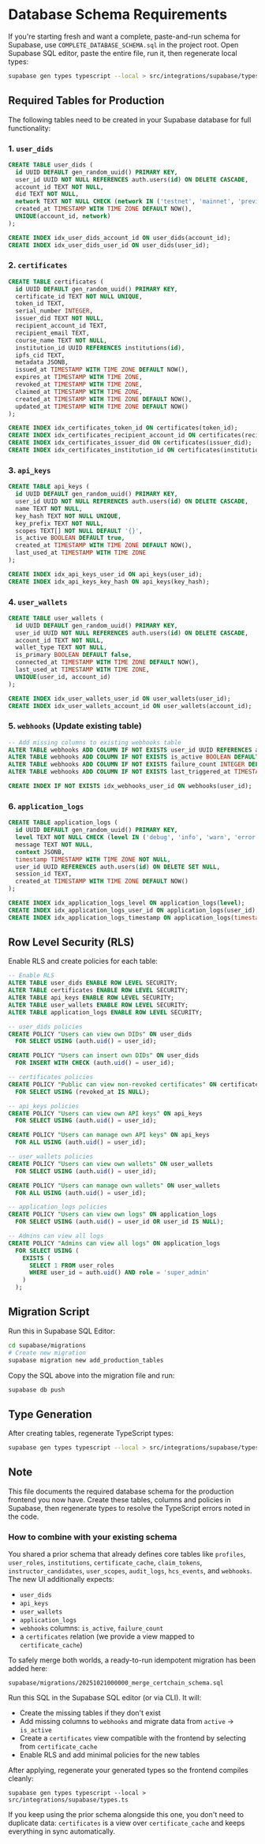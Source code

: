 # Database Schema Requirements

If you're starting fresh and want a complete, paste-and-run schema for Supabase, use `COMPLETE_DATABASE_SCHEMA.sql` in the project root. Open Supabase SQL editor, paste the entire file, run it, then regenerate local types:

```bash
supabase gen types typescript --local > src/integrations/supabase/types.ts
```

## Required Tables for Production

The following tables need to be created in your Supabase database for full functionality:

### 1. `user_dids`
```sql
CREATE TABLE user_dids (
  id UUID DEFAULT gen_random_uuid() PRIMARY KEY,
  user_id UUID NOT NULL REFERENCES auth.users(id) ON DELETE CASCADE,
  account_id TEXT NOT NULL,
  did TEXT NOT NULL,
  network TEXT NOT NULL CHECK (network IN ('testnet', 'mainnet', 'previewnet')),
  created_at TIMESTAMP WITH TIME ZONE DEFAULT NOW(),
  UNIQUE(account_id, network)
);

CREATE INDEX idx_user_dids_account_id ON user_dids(account_id);
CREATE INDEX idx_user_dids_user_id ON user_dids(user_id);
```

### 2. `certificates`
```sql
CREATE TABLE certificates (
  id UUID DEFAULT gen_random_uuid() PRIMARY KEY,
  certificate_id TEXT NOT NULL UNIQUE,
  token_id TEXT,
  serial_number INTEGER,
  issuer_did TEXT NOT NULL,
  recipient_account_id TEXT,
  recipient_email TEXT,
  course_name TEXT NOT NULL,
  institution_id UUID REFERENCES institutions(id),
  ipfs_cid TEXT,
  metadata JSONB,
  issued_at TIMESTAMP WITH TIME ZONE DEFAULT NOW(),
  expires_at TIMESTAMP WITH TIME ZONE,
  revoked_at TIMESTAMP WITH TIME ZONE,
  claimed_at TIMESTAMP WITH TIME ZONE,
  created_at TIMESTAMP WITH TIME ZONE DEFAULT NOW(),
  updated_at TIMESTAMP WITH TIME ZONE DEFAULT NOW()
);

CREATE INDEX idx_certificates_token_id ON certificates(token_id);
CREATE INDEX idx_certificates_recipient_account_id ON certificates(recipient_account_id);
CREATE INDEX idx_certificates_issuer_did ON certificates(issuer_did);
CREATE INDEX idx_certificates_institution_id ON certificates(institution_id);
```

### 3. `api_keys`
```sql
CREATE TABLE api_keys (
  id UUID DEFAULT gen_random_uuid() PRIMARY KEY,
  user_id UUID NOT NULL REFERENCES auth.users(id) ON DELETE CASCADE,
  name TEXT NOT NULL,
  key_hash TEXT NOT NULL UNIQUE,
  key_prefix TEXT NOT NULL,
  scopes TEXT[] NOT NULL DEFAULT '{}',
  is_active BOOLEAN DEFAULT true,
  created_at TIMESTAMP WITH TIME ZONE DEFAULT NOW(),
  last_used_at TIMESTAMP WITH TIME ZONE
);

CREATE INDEX idx_api_keys_user_id ON api_keys(user_id);
CREATE INDEX idx_api_keys_key_hash ON api_keys(key_hash);
```

### 4. `user_wallets`
```sql
CREATE TABLE user_wallets (
  id UUID DEFAULT gen_random_uuid() PRIMARY KEY,
  user_id UUID NOT NULL REFERENCES auth.users(id) ON DELETE CASCADE,
  account_id TEXT NOT NULL,
  wallet_type TEXT NOT NULL,
  is_primary BOOLEAN DEFAULT false,
  connected_at TIMESTAMP WITH TIME ZONE DEFAULT NOW(),
  last_used_at TIMESTAMP WITH TIME ZONE,
  UNIQUE(user_id, account_id)
);

CREATE INDEX idx_user_wallets_user_id ON user_wallets(user_id);
CREATE INDEX idx_user_wallets_account_id ON user_wallets(account_id);
```

### 5. `webhooks` (Update existing table)
```sql
-- Add missing columns to existing webhooks table
ALTER TABLE webhooks ADD COLUMN IF NOT EXISTS user_id UUID REFERENCES auth.users(id) ON DELETE CASCADE;
ALTER TABLE webhooks ADD COLUMN IF NOT EXISTS is_active BOOLEAN DEFAULT true;
ALTER TABLE webhooks ADD COLUMN IF NOT EXISTS failure_count INTEGER DEFAULT 0;
ALTER TABLE webhooks ADD COLUMN IF NOT EXISTS last_triggered_at TIMESTAMP WITH TIME ZONE;

CREATE INDEX IF NOT EXISTS idx_webhooks_user_id ON webhooks(user_id);
```

### 6. `application_logs`
```sql
CREATE TABLE application_logs (
  id UUID DEFAULT gen_random_uuid() PRIMARY KEY,
  level TEXT NOT NULL CHECK (level IN ('debug', 'info', 'warn', 'error', 'critical')),
  message TEXT NOT NULL,
  context JSONB,
  timestamp TIMESTAMP WITH TIME ZONE NOT NULL,
  user_id UUID REFERENCES auth.users(id) ON DELETE SET NULL,
  session_id TEXT,
  created_at TIMESTAMP WITH TIME ZONE DEFAULT NOW()
);

CREATE INDEX idx_application_logs_level ON application_logs(level);
CREATE INDEX idx_application_logs_user_id ON application_logs(user_id);
CREATE INDEX idx_application_logs_timestamp ON application_logs(timestamp DESC);
```

## Row Level Security (RLS)

Enable RLS and create policies for each table:

```sql
-- Enable RLS
ALTER TABLE user_dids ENABLE ROW LEVEL SECURITY;
ALTER TABLE certificates ENABLE ROW LEVEL SECURITY;
ALTER TABLE api_keys ENABLE ROW LEVEL SECURITY;
ALTER TABLE user_wallets ENABLE ROW LEVEL SECURITY;
ALTER TABLE application_logs ENABLE ROW LEVEL SECURITY;

-- user_dids policies
CREATE POLICY "Users can view own DIDs" ON user_dids
  FOR SELECT USING (auth.uid() = user_id);

CREATE POLICY "Users can insert own DIDs" ON user_dids
  FOR INSERT WITH CHECK (auth.uid() = user_id);

-- certificates policies
CREATE POLICY "Public can view non-revoked certificates" ON certificates
  FOR SELECT USING (revoked_at IS NULL);

-- api_keys policies
CREATE POLICY "Users can view own API keys" ON api_keys
  FOR SELECT USING (auth.uid() = user_id);

CREATE POLICY "Users can manage own API keys" ON api_keys
  FOR ALL USING (auth.uid() = user_id);

-- user_wallets policies
CREATE POLICY "Users can view own wallets" ON user_wallets
  FOR SELECT USING (auth.uid() = user_id);

CREATE POLICY "Users can manage own wallets" ON user_wallets
  FOR ALL USING (auth.uid() = user_id);

-- application_logs policies
CREATE POLICY "Users can view own logs" ON application_logs
  FOR SELECT USING (auth.uid() = user_id OR user_id IS NULL);

-- Admins can view all logs
CREATE POLICY "Admins can view all logs" ON application_logs
  FOR SELECT USING (
    EXISTS (
      SELECT 1 FROM user_roles
      WHERE user_id = auth.uid() AND role = 'super_admin'
    )
  );
```

## Migration Script

Run this in Supabase SQL Editor:

```bash
cd supabase/migrations
# Create new migration
supabase migration new add_production_tables
```

Copy the SQL above into the migration file and run:

```bash
supabase db push
```

## Type Generation

After creating tables, regenerate TypeScript types:

```bash
supabase gen types typescript --local > src/integrations/supabase/types.ts
```

## Note

This file documents the required database schema for the production frontend you now have. Create these tables, columns and policies in Supabase, then regenerate types to resolve the TypeScript errors noted in the code.

### How to combine with your existing schema

You shared a prior schema that already defines core tables like `profiles`, `user_roles`, `institutions`, `certificate_cache`, `claim_tokens`, `instructor_candidates`, `user_scopes`, `audit_logs`, `hcs_events`, and `webhooks`. The new UI additionally expects:

- `user_dids`
- `api_keys`
- `user_wallets`
- `application_logs`
- `webhooks` columns: `is_active`, `failure_count`
- a `certificates` relation (we provide a view mapped to `certificate_cache`)

To safely merge both worlds, a ready-to-run idempotent migration has been added here:

`supabase/migrations/20251021000000_merge_certchain_schema.sql`

Run this SQL in the Supabase SQL editor (or via CLI). It will:

- Create the missing tables if they don't exist
- Add missing columns to `webhooks` and migrate data from `active` → `is_active`
- Create a `certificates` view compatible with the frontend by selecting from `certificate_cache`
- Enable RLS and add minimal policies for the new tables

After applying, regenerate your generated types so the frontend compiles cleanly:

```
supabase gen types typescript --local > src/integrations/supabase/types.ts
```

If you keep using the prior schema alongside this one, you don't need to duplicate data: `certificates` is a view over `certificate_cache` and keeps everything in sync automatically.
